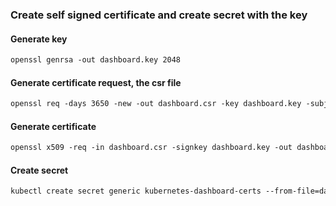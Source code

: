 ### Create self signed certificate and create secret with the key


#### Generate key
```markdown
openssl genrsa -out dashboard.key 2048
```


#### Generate certificate request, the csr file
```markdown
openssl req -days 3650 -new -out dashboard.csr -key dashboard.key -subj '/CN=**192.168.100.6**'
```

#### Generate certificate
```markdown
openssl x509 -req -in dashboard.csr -signkey dashboard.key -out dashboard.crt
```


#### Create secret
```markdown
kubectl create secret generic kubernetes-dashboard-certs --from-file=dashboard.key --from-file=dashboard.crt
```